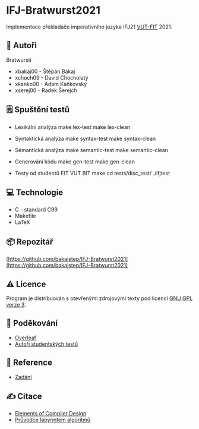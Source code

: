 # IFJ-Bratwurst2021
Implementace překladače imperativního jazyka IFJ21 [VUT-FIT][fit] 2021.


## :bust_in_silhouette: Autoři

Bratwursti

- xbakaj00 - Štěpán Bakaj
- xchoch09 - David Chocholatý
- xkanko00 - Adam Kaňkovský
- xserej00 - Radek Šerejch

## :spiral_notepad: Spuštění testů
* Lexikální analýza
  make lex-test
  make lex-clean

* Syntaktická analýza
  make syntax-test
  make syntax-clean
  
* Sémantická analýza
  make semantic-test
  make semantic-clean
    
* Generování kódu
  make gen-test
  make gen-clean

* Testy od studentů FIT VUT BIT
  make
  cd tests/disc_test/
  ./ifjtest 

## :computer: Technologie
* C - standard C99
* Makefile
* LaTeX

## :package: Repozitář
[https://github.com/bakajstep/IFJ-Bratwurst2021](https://github.com/bakajstep/IFJ-Bratwurst2021)

## :warning: Licence

Program je distribuován s otevřenými zdrojovými texty pod licencí [GNU GPL verze 3][gpl].

## :clap: Poděkování
* [Overleaf](https://www.overleaf.com/)
* [Autoři studentských testů](https://github.com/ondrej-mach/ifjtest?fbclid=IwAR2jtMZJNUb4I3rEZGhuyeYLSoOew-UNi9KxL7KChLGC2llYJJH0kM8SS-o)

## :page_with_curl: Reference
* [Zadání][zadani]

## :writing_hand: Citace
* [Elements of Compiler Design][elements]
* [Průvodce labyrintem algoritmů][pruvodce]

[fit]: https://www.fit.vut.cz/.en "VUT-FIT"
[gpl]: https://github.com/bakajstep/IFJ-Bratwurst2021/blob/main/LICENSE "License"
[zadani]: https://github.com/bakajstep/IFJ-Bratwurst2021/tree/main/doc/zadani/ifj2021.pdf "Zadání"
[elements]: http://pruvodce.ucw.cz/static/pruvodce.pdf "Průvodce labyrintem algoritmů"
[pruvodce]: https://www.fit.vut.cz/research/publication/8538/.cs "Elements of Compiler Design"
